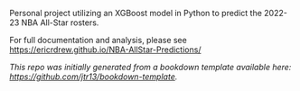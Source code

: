 Personal project utilizing an XGBoost model in Python to predict the 2022-23 NBA All-Star rosters.

For full documentation and analysis, please see https://ericrdrew.github.io/NBA-AllStar-Predictions/


*This repo was initially generated from a bookdown template available here: https://github.com/jtr13/bookdown-template.*

